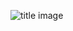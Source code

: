 ![title image](https://picjumbo.com/wp-content/uploads/beautiful-green-field-scenery-2210x1473.jpg)

